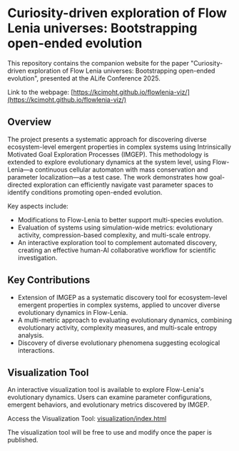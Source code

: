 # Curiosity-driven exploration of Flow Lenia universes: Bootstrapping open-ended evolution

This repository contains the companion website for the paper "Curiosity-driven exploration of Flow Lenia universes: Bootstrapping open-ended evolution", presented at the ALife Conference 2025.

Link to the webpage: [https://kcimoht.github.io/flowlenia-viz/](https://kcimoht.github.io/flowlenia-viz/)

## Overview

The project presents a systematic approach for discovering diverse ecosystem-level emergent properties in complex systems using Intrinsically Motivated Goal Exploration Processes (IMGEP). This methodology is extended to explore evolutionary dynamics at the system level, using Flow-Lenia—a continuous cellular automaton with mass conservation and parameter localization—as a test case. The work demonstrates how goal-directed exploration can efficiently navigate vast parameter spaces to identify conditions promoting open-ended evolution.

Key aspects include:
*   Modifications to Flow-Lenia to better support multi-species evolution.
*   Evaluation of systems using simulation-wide metrics: evolutionary activity, compression-based complexity, and multi-scale entropy.
*   An interactive exploration tool to complement automated discovery, creating an effective human-AI collaborative workflow for scientific investigation.

## Key Contributions

*   Extension of IMGEP as a systematic discovery tool for ecosystem-level emergent properties in complex systems, applied to uncover diverse evolutionary dynamics in Flow-Lenia.
*   A multi-metric approach to evaluating evolutionary dynamics, combining evolutionary activity, complexity measures, and multi-scale entropy analysis.
*   Discovery of diverse evolutionary phenomena suggesting ecological interactions.

## Visualization Tool

An interactive visualization tool is available to explore Flow-Lenia's evolutionary dynamics. Users can examine parameter configurations, emergent behaviors, and evolutionary metrics discovered by IMGEP.

Access the Visualization Tool: [visualization/index.html](visualization/index.html)

The visualization tool will be free to use and modify once the paper is published.